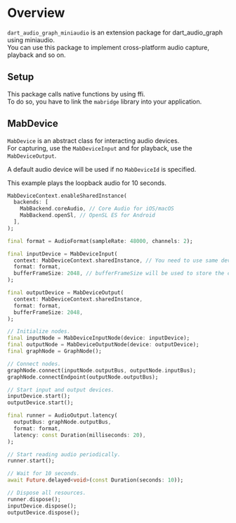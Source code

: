 # Overview

`dart_audio_graph_miniaudio` is an extension package for dart_audio_graph using miniaudio.\
You can use this package to implement cross-platform audio capture, playback and so on.

## Setup

This package calls native functions by using ffi.\
To do so, you have to link the `mabridge` library into your application.

## MabDevice

`MabDevice` is an abstract class for interacting audio devices.\
For capturing, use the `MabDeviceInput` and for playback, use the `MabDeviceOutput`.

A default audio device will be used if no `MabDeviceId` is specified.

This example plays the loopback audio for 10 seconds.
```dart
MabDeviceContext.enableSharedInstance(
  backends: [
    MabBackend.coreAudio, // Core Audio for iOS/macOS
    MabBackend.openSl, // OpenSL ES for Android
  ],
);

final format = AudioFormat(sampleRate: 48000, channels: 2);

final inputDevice = MabDeviceInput(
  context: MabDeviceContext.sharedInstance, // You need to use same device context on all MabDevice instances.
  format: format,
  bufferFrameSize: 2048, // bufferFrameSize will be used to store the captured data. For low-latency use cases, set this field to smaller size.
);

final outputDevice = MabDeviceOutput(
  context: MabDeviceContext.sharedInstance,
  format: format,
  bufferFrameSize: 2048,
);

// Initialize nodes.
final inputNode = MabDeviceInputNode(device: inputDevice);
final outputNode = MabDeviceOutputNode(device: outputDevice);
final graphNode = GraphNode();

// Connect nodes.
graphNode.connect(inputNode.outputBus, outputNode.inputBus);
graphNode.connectEndpoint(outputNode.outputBus);

// Start input and output devices.
inputDevice.start();
outputDevice.start();

final runner = AudioOutput.latency(
  outputBus: graphNode.outputBus,
  format: format,
  latency: const Duration(milliseconds: 20),
);

// Start reading audio periodically.
runner.start();

// Wait for 10 seconds.
await Future.delayed<void>(const Duration(seconds: 10));

// Dispose all resources.
runner.dispose();
inputDevice.dispose();
outputDevice.dispose();
```

